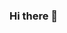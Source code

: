 ### Hi there 👋

<!--
**milessic/milessic** is a ✨ _special_ ✨ repository because its `README.md` (this file) appears on your GitHub profile.

Here are some ideas to get you started:

- 🔭 I’m currently working on jdm_console_racer
- 🌱 I’m currently learning python
- 👯 I’m looking to collaborate on python projects
- 💬 Ask me about game development, qa
- 📫 How to reach me: ...
- ⚡ Fun fact: I have a very small cat
-->
